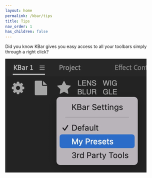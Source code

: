 ```yaml
---
layout: home
permalink: /kbar/tips
title: Tips
nav_order: 1
has_children: false
---
```

Did you know KBar gives you easy access to all your toolbars simply through a right click?

![image-title-here](/assets/right-click.jpg)